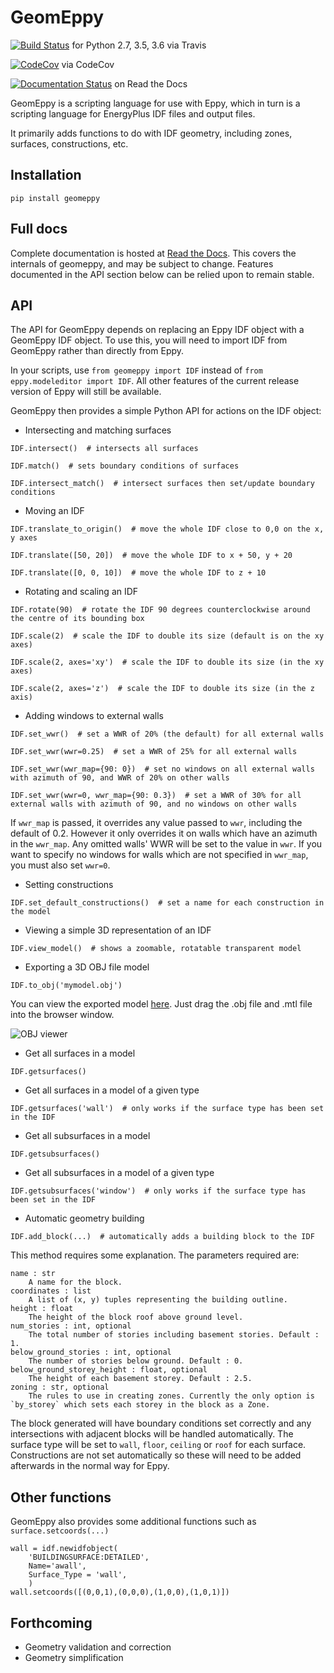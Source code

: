 GeomEppy
========
[![Build Status](https://travis-ci.org/jamiebull1/geomeppy.svg?branch=master)](https://travis-ci.org/jamiebull1/geomeppy)
 for Python 2.7, 3.5, 3.6 via Travis

[![CodeCov](https://img.shields.io/codecov/c/github/jamiebull1/geomeppy/master.svg)](https://codecov.io/github/jamiebull1/geomeppy)
 via CodeCov

[![Documentation Status](https://readthedocs.org/projects/geomeppy/badge/?version=latest)](http://geomeppy.readthedocs.io/en/latest/?badge=latest)
 on Read the Docs
 
GeomEppy is a scripting language for use with Eppy, which in turn is a scripting language for EnergyPlus IDF files and output files.

It primarily adds functions to do with IDF geometry, including zones, surfaces, constructions, etc.

## Installation

`pip install geomeppy`

## Full docs

Complete documentation is hosted at [Read the Docs](http://geomeppy.readthedocs.io/en/latest/?). This covers the internals of geomeppy, 
and may be subject to change. Features documented in the API section below can be relied upon to remain stable.

## API

The API for GeomEppy depends on replacing an Eppy IDF object with a GeomEppy IDF object. To use this, you will need to import IDF from GeomEppy rather than directly from Eppy.

In your scripts, use `from geomeppy import IDF` instead of `from eppy.modeleditor import IDF`. All other features of the current release version of Eppy will still be available.

GeomEppy then provides a simple Python API for actions on the IDF object:

- Intersecting and matching surfaces

`IDF.intersect()  # intersects all surfaces`

`IDF.match()  # sets boundary conditions of surfaces`

`IDF.intersect_match()  # intersect surfaces then set/update boundary conditions`

- Moving an IDF

`IDF.translate_to_origin()  # move the whole IDF close to 0,0 on the x, y axes` 

`IDF.translate([50, 20])  # move the whole IDF to x + 50, y + 20`

`IDF.translate([0, 0, 10])  # move the whole IDF to z + 10`

-  Rotating and scaling an IDF

`IDF.rotate(90)  # rotate the IDF 90 degrees counterclockwise around the centre of its bounding box`

`IDF.scale(2)  # scale the IDF to double its size (default is on the xy axes)`

`IDF.scale(2, axes='xy')  # scale the IDF to double its size (in the xy axes)`

`IDF.scale(2, axes='z')  # scale the IDF to double its size (in the z axis)`

- Adding windows to external walls

`IDF.set_wwr()  # set a WWR of 20% (the default) for all external walls`

`IDF.set_wwr(wwr=0.25)  # set a WWR of 25% for all external walls`

`IDF.set_wwr(wwr_map={90: 0})  # set no windows on all external walls with azimuth of 90, and WWR of 20% on other walls`

`IDF.set_wwr(wwr=0, wwr_map={90: 0.3})  # set a WWR of 30% for all external walls with azimuth of 90, and no windows on other walls`

If `wwr_map` is passed, it overrides any value passed to `wwr`, including
the default of 0.2. However it only overrides it on walls which have an
azimuth in the `wwr_map`. Any omitted walls' WWR will be set to the value in
`wwr`. If you want to specify no windows for walls which are not specified in
`wwr_map`, you must also set `wwr=0`.

- Setting constructions

`IDF.set_default_constructions()  # set a name for each construction in the model`
 
- Viewing a simple 3D representation of an IDF

`IDF.view_model()  # shows a zoomable, rotatable transparent model`

- Exporting a 3D OBJ file model

`IDF.to_obj('mymodel.obj')`

You can view the exported model [here](https://3dviewer.net/). Just drag the .obj file 
and .mtl file into the browser window.

![OBJ viewer](https://github.com/jamiebull1/geomeppy/tree/master/img/obj_viewer.png?raw=true "OBJ viewer")

- Get all surfaces in a model

`IDF.getsurfaces()`

- Get all surfaces in a model of a given type

`IDF.getsurfaces('wall')  # only works if the surface type has been set in the IDF`

- Get all subsurfaces in a model

`IDF.getsubsurfaces()`

- Get all subsurfaces in a model of a given type

`IDF.getsubsurfaces('window')  # only works if the surface type has been set in the IDF`

- Automatic geometry building

`IDF.add_block(...)  # automatically adds a building block to the IDF`

This method requires some explanation. The parameters required are:

    name : str
        A name for the block.
    coordinates : list
        A list of (x, y) tuples representing the building outline.
    height : float
        The height of the block roof above ground level.
    num_stories : int, optional
        The total number of stories including basement stories. Default : 1.
    below_ground_stories : int, optional
        The number of stories below ground. Default : 0.
    below_ground_storey_height : float, optional
        The height of each basement storey. Default : 2.5.
	zoning : str, optional
		The rules to use in creating zones. Currently the only option is `by_storey` which sets each storey in the block as a Zone.

The block generated will have boundary conditions set correctly and any intersections with adjacent blocks will be handled automatically.
The surface type will be set to `wall`, `floor`, `ceiling` or `roof` for each surface.
Constructions are not set automatically so these will need to be added afterwards in the normal way for Eppy.

## Other functions

GeomEppy also provides some additional functions such as `surface.setcoords(...)`

```
wall = idf.newidfobject(
    'BUILDINGSURFACE:DETAILED', 
    Name='awall',
    Surface_Type = 'wall',
    )
wall.setcoords([(0,0,1),(0,0,0),(1,0,0),(1,0,1)])
```

## Forthcoming

- Geometry validation and correction
- Geometry simplification
